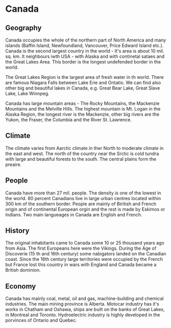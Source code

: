 # Canada

## Geography
Canada occupies the whole of the northern part of North America and many islands (Baffin Island, Newfoundland, Vancouver, Price Edward Island etc.). Canada is the second largest country in the world - It's area is about 10 mil. sq. km. It neighbours iwth USA - with Alaska and with continetal sataes and the Great Lakes Area. This border is the longest undefended border in the world.

The Great Lakes  Region is the largest area of fresh water in th world. There are famous Niagara Falls between Lake Erie and Ontatio. We can find also other big and beautiful lakes in Canada, e.g. Great Bear Lake, Great Slave Lake, Lake Winnpeg.

Canada has large mountain areas - The Rocky Mountains, the Mackenzie Mountains and the Melville Hills. The highest mountain is Mt. Logan in the Alaska Region, the longest river is the Mackenzie, other big rivers are the Yukon,  the Fraser, the Columbia and the River St. Lawrence.

## Climate
The climate varies from Aarctic climate in ther North to moderate climate in the east and west. The north of the country near the Srctic is cold tundra with large and beautiful forests to the south. The central plains form the preaire.

## People
Canada have more than 27 mil. people. The density is one of the lowest in the world. 80 percent Canadians live in large urban centres located within 300 km of the southern border. People are mainly of Biritish and French origin and of continental European orgin and the rest is made by Eskimos or Indians. Two main langueages in Canada are English and French.

## History
The original inhabitants came to Canada some 10 or 25 thousand years ago from Asia. The first Europeans here were the Vikings. During the Age of Discoverie (15 th and 16th century) some nabigators landed on the Canadian coast. Since the 16th century large territories were occupied by the French but France lost this country in wars with England and Canada became a British dominion.

## Economy
Canada has mainly coal, metal, oil and gas, machine-building and chemical industries. The main mining province is Alberta. Motocar industry has it's works in Chatham and Oshawa, ships are built on the banks of Great Lakes, in Montreal and Toronto. Hydroelectric industry is highly developed in the porvinces of Ontario and Quebec.
